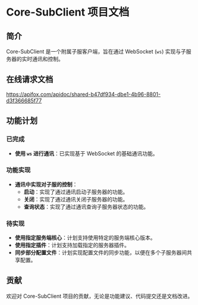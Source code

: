 # Core-SubClient 项目文档

## 简介

Core-SubClient 是一个附属子服客户端，旨在通过 WebSocket (`ws`) 实现与子服务器的实时通讯和控制。

## 在线请求文档

https://apifox.com/apidoc/shared-b47df934-dbe1-4b96-8801-d3f366685f77

## 功能计划

### 已完成

- **使用 `ws` 进行通讯**：已实现基于 WebSocket 的基础通讯功能。

### 功能实现

- **通讯中实现对子服的控制**：
  - **启动**：实现了通过通讯启动子服务器的功能。
  - **关闭**：实现了通过通讯关闭子服务器的功能。
  - **查询状态**：实现了通过通讯查询子服务器状态的功能。

### 待实现

- **使用指定服务端核心**：计划支持使用特定的服务端核心版本。
- **使用指定插件**：计划支持加载指定的服务器插件。
- **同步部分配置文件**：计划实现配置文件的同步功能，以便在多个子服务器间共享配置。

## 贡献

欢迎对 Core-SubClient 项目的贡献，无论是功能建议、代码提交还是文档改进。

